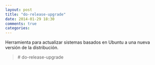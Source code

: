```yaml
---
layout: post
title: "do-release-upgrade"
date: 2014-01-29 18:30
comments: true
categories: 
---
```

Herramienta para actualizar sistemas basados en Ubuntu a una nueva versión de la distribución.

>\# do-release-upgrade

